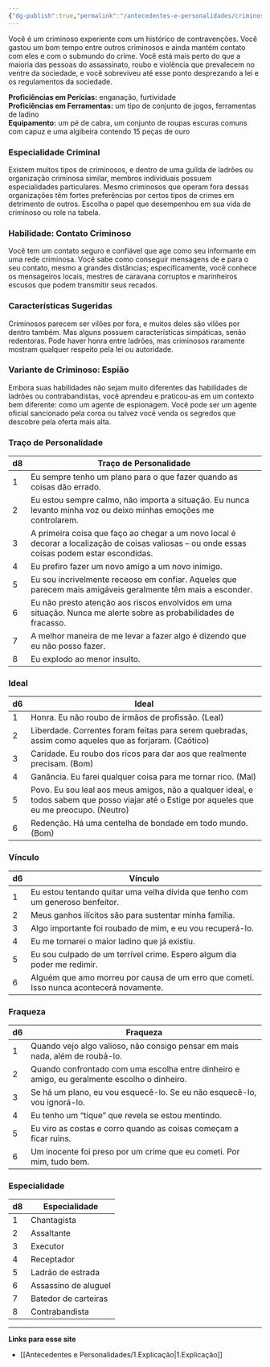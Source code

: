 ```yaml
---
{"dg-publish":true,"permalink":"/antecedentes-e-personalidades/criminoso/","created":"2024-08-17T10:43:54.120-03:00","updated":"2024-07-28T22:12:33.916-03:00"}
---
```


Você é um criminoso experiente com um histórico de contravenções. Você gastou um bom tempo entre outros criminosos e ainda mantém contato com eles e com o submundo do crime. Você está mais perto do que a maioria das pessoas do assassinato, roubo e violência que prevalecem no ventre da sociedade, e você sobreviveu até esse ponto desprezando a lei e os regulamentos da sociedade.

**Proficiências em Perícias:** enganação, furtividade  
**Proficiências em Ferramentas:** um tipo de conjunto de jogos, ferramentas de ladino  
**Equipamento:** um pé de cabra, um conjunto de roupas escuras comuns com capuz e uma algibeira contendo 15 peças de ouro  

### Especialidade Criminal
Existem muitos tipos de criminosos, e dentro de uma guilda de ladrões ou organização criminosa similar, membros individuais possuem especialidades particulares. Mesmo criminosos que operam fora dessas organizações têm fortes preferências por certos tipos de crimes em detrimento de outros. Escolha o papel que desempenhou em sua vida de criminoso ou role na tabela.

### Habilidade: Contato Criminoso
Você tem um contato seguro e confiável que age como seu informante em uma rede criminosa. Você sabe como conseguir mensagens de e para o seu contato, mesmo a grandes distâncias; especificamente, você conhece os mensageiros locais, mestres de caravana corruptos e marinheiros escusos que podem transmitir seus recados.

### Características Sugeridas
Criminosos parecem ser vilões por fora, e muitos deles são vilões por dentro também. Mas alguns possuem características simpáticas, senão redentoras. Pode haver honra entre ladrões, mas criminosos raramente mostram qualquer respeito pela lei ou autoridade.

### Variante de Criminoso: Espião
Embora suas habilidades não sejam muito diferentes das habilidades de ladrões ou contrabandistas, você aprendeu e praticou-as em um contexto bem diferente: como um agente de espionagem. Você pode ser um agente oficial sancionado pela coroa ou talvez você venda os segredos que descobre pela oferta mais alta.

### Traço de Personalidade

| d8 | Traço de Personalidade                                                                                              |
|----|---------------------------------------------------------------------------------------------------------------------|
| 1  | Eu sempre tenho um plano para o que fazer quando as coisas dão errado.                                            |
| 2  | Eu estou sempre calmo, não importa a situação. Eu nunca levanto minha voz ou deixo minhas emoções me controlarem.|
| 3  | A primeira coisa que faço ao chegar a um novo local é decorar a localização de coisas valiosas – ou onde essas coisas podem estar escondidas.|
| 4  | Eu prefiro fazer um novo amigo a um novo inimigo.                                                                  |
| 5  | Eu sou incrivelmente receoso em confiar. Aqueles que parecem mais amigáveis geralmente têm mais a esconder.       |
| 6  | Eu não presto atenção aos riscos envolvidos em uma situação. Nunca me alerte sobre as probabilidades de fracasso.   |
| 7  | A melhor maneira de me levar a fazer algo é dizendo que eu não posso fazer.                                        |
| 8  | Eu explodo ao menor insulto.                                                                                       |

### Ideal

| d6 | Ideal                                                                                     |
|----|-------------------------------------------------------------------------------------------|
| 1  | Honra. Eu não roubo de irmãos de profissão. (Leal)                                       |
| 2  | Liberdade. Correntes foram feitas para serem quebradas, assim como aqueles que as forjaram. (Caótico) |
| 3  | Caridade. Eu roubo dos ricos para dar aos que realmente precisam. (Bom)                  |
| 4  | Ganância. Eu farei qualquer coisa para me tornar rico. (Mal)                            |
| 5  | Povo. Eu sou leal aos meus amigos, não a qualquer ideal, e todos sabem que posso viajar até o Estige por aqueles que eu me preocupo. (Neutro) |
| 6  | Redenção. Há uma centelha de bondade em todo mundo. (Bom)                                |

### Vínculo

| d6 | Vínculo                                                                                       |
|----|----------------------------------------------------------------------------------------------|
| 1  | Eu estou tentando quitar uma velha dívida que tenho com um generoso benfeitor.              |
| 2  | Meus ganhos ilícitos são para sustentar minha família.                                      |
| 3  | Algo importante foi roubado de mim, e eu vou recuperá-lo.                                   |
| 4  | Eu me tornarei o maior ladino que já existiu.                                               |
| 5  | Eu sou culpado de um terrível crime. Espero algum dia poder me redimir.                     |
| 6  | Alguém que amo morreu por causa de um erro que cometi. Isso nunca acontecerá novamente.      |

### Fraqueza

| d6 | Fraqueza                                                                                     |
|----|----------------------------------------------------------------------------------------------|
| 1  | Quando vejo algo valioso, não consigo pensar em mais nada, além de roubá-lo.                |
| 2  | Quando confrontado com uma escolha entre dinheiro e amigo, eu geralmente escolho o dinheiro.|
| 3  | Se há um plano, eu vou esquecê-lo. Se eu não esquecê-lo, vou ignorá-lo.                     |
| 4  | Eu tenho um “tique” que revela se estou mentindo.                                            |
| 5  | Eu viro as costas e corro quando as coisas começam a ficar ruins.                            |
| 6  | Um inocente foi preso por um crime que eu cometi. Por mim, tudo bem.                        |

### Especialidade

| d8 | Especialidade                 |
|----|-------------------------------|
| 1  | Chantagista                   |
| 2  | Assaltante                    |
| 3  | Executor                      |
| 4  | Receptador                    |
| 5  | Ladrão de estrada             |
| 6  | Assassino de aluguel          |
| 7  | Batedor de carteiras          |
| 8  | Contrabandista                |
___
**Links para esse site**
- [[Antecedentes e Personalidades/1.Explicação\|1.Explicação]]